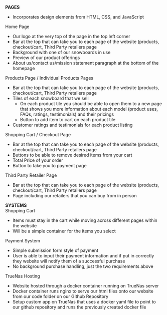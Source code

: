 **PAGES**
* Incorporates design elements from HTML, CSS, and JavaScript

Home Page 

* Our logo at the very top of the page in the top left corner  
* Bar at the top that can take you to each page of the website (products, checkout/cart, Third Party retailers page  
* Background with one of our snowboards in use
* Preview of our product offerings   
* About us/contact us/mission statement paragraph at the bottom of the homepage

Products Page / Individual Products Pages

* Bar at the top that can take you to each page of the website (products, checkout/cart, Third Party retailers page  
* Tiles of each snowboard that we sell  
  * On each product tile you should be able to open them to a new page that shows you more information about each model (product uses, FAQs, ratings, testimonials) and their pricings  
  * Button to add item to cart on each product tile
* Customer ratings and testimonials for each product listing

Shopping Cart / Checkout Page

* Bar at the top that can take you to each page of the website (products, checkout/cart, Third Party retailers page  
* Buttons to be able to remove desired items from your cart  
* Total Price of your order   
* Button to take you to payment page

Third Party Retailer Page

* Bar at the top that can take you to each page of the website (products, checkout/cart, Third Party retailers page  
* Page including our retailers that you can buy from in person

**SYSTEMS**  
Shopping Cart

* Items must stay in the cart while moving across different pages within the website  
* Will be a simple container for the items you select

Payment System

* Simple submission form style of payment  
* User is able to input their payment information and if put in correctly they website will notify them of a successful purchase  
* No background purchase handling, just the two requirements above

TrueNas Hosting

* Website hosted through a docker container running on TrueNas server
* Docker container runs nginx to serve our html files onto our website from our code folder on our Github Repository
* Setup custom app on TrueNas that uses a docker yaml file to point to our github repository and runs the previously created docker file


